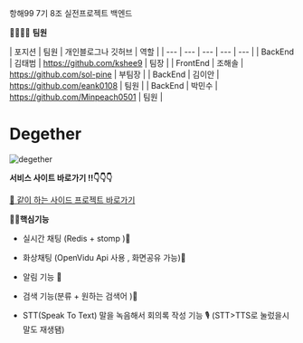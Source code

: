 항해99 7기 8조 실전프로젝트 백엔드



👨‍👨‍👦‍👦 **팀원**

| 포지션 | 팀원 | 개인블로그나 깃허브  | 역할 |
| --- | --- | --- | --- | --- |
| BackEnd | 김태범 | https://github.com/kshee9  | 팀장 |
| FrontEnd | 조해솔 | https://github.com/sol-pine   | 부팀장 |
| BackEnd | 김이안 | https://github.com/eank0108  | 팀원 |
| BackEnd | 박민수 | https://github.com/Minpeach0501   | 팀원 |



# Degether
![degether](https://user-images.githubusercontent.com/105037035/181914211-32c60631-afcd-43f5-b050-731eecc7ee06.png)

**서비스 사이트 바로가기 !!👇👇👇**




[🌝 같이 하는 사이드 프로젝트 바로가기](http://degether.shop)




**💪🏼핵심기능**

- 실시간 채팅 (Redis + stomp )💬



- 화상채팅  (OpenVidu Api 사용 , 화면공유 가능)🔲


- 알림 기능 🔔



- 검색 기능(분류 + 원하는 검색어 )🔎


- STT(Speak To Text) 말을 녹음해서 회의록 작성 기능 🎙️ (STT>TTS로 눌렀을시 말도 재생됌)

